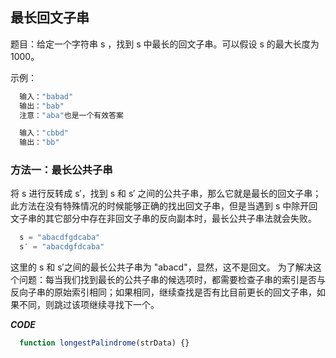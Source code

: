 ## 最长回文子串

题目：给定一个字符串 s ，找到 s 中最长的回文子串。可以假设 s 的最大长度为 1000。

示例：
``` javascript
  输入："babad"
  输出："bab"
  注意："aba"也是一个有效答案
```
``` javascript
  输入："cbbd"
  输出："bb"
```

### 方法一：最长公共子串

将 s 进行反转成 s′，找到 s 和 s′ 之间的公共子串，那么它就是最长的回文子串；此方法在没有特殊情况的时候能够正确的找出回文子串，但是当遇到 s 中除开回文子串的其它部分中存在非回文子串的反向副本时，最长公共子串法就会失败。
``` javascript
  s = "abacdfgdcaba"
  s′ = "abacdgfdcaba"
```
这里的 s 和 s′之间的最长公共子串为 "abacd"，显然，这不是回文。
为了解决这个问题：每当我们找到最长的公共子串的候选项时，都需要检查子串的索引是否与反向子串的原始索引相同；如果相同，继续查找是否有比目前更长的回文子串，如果不同，则跳过该项继续寻找下一个。

***CODE***
``` javascript
  function longestPalindrome(strData) {}
```

